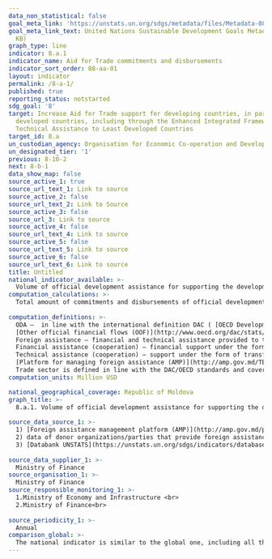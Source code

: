 ```yaml
---
data_non_statistical: false
goal_meta_link: 'https://unstats.un.org/sdgs/metadata/files/Metadata-08-0A-01.pdf '
goal_meta_link_text: United Nations Sustainable Development Goals Metadata (PDF 208
  KB)
graph_type: line
indicator: 8.a.1
indicator_name: Aid for Trade commitments and disbursements
indicator_sort_order: 08-aa-01
layout: indicator
permalink: /8-a-1/
published: true
reporting_status: notstarted
sdg_goal: '8'
target: Increase Aid for Trade support for developing countries, in particular least
  developed countries, including through the Enhanced Integrated Framework for Trade-related
  Technical Assistance to Least Developed Countries
target_id: 8.a
un_custodian_agency: Organisation for Economic Co-operation and Development (OECD)
un_designated_tier: '1'
previous: 8-10-2
next: 8-b-1
data_show_map: false
source_active_1: true
source_url_text_1: Link to source
source_active_2: false
source_url_text_2: Link to Source
source_active_3: false
source_url_3: Link to source
source_active_4: false
source_url_text_4: Link to source
source_active_5: false
source_url_text_5: Link to source
source_active_6: false
source_url_text_6: Link to source
title: Untitled
national_indicator_available: >-
  Volume of official development assistance for supporting the development of the trade sector
computation_calculations: >-
  Total amount of commitments and disbursements of official development assistance (ODA) from all donors for supporting the trade sector.<br> 
  
computation_definitions: >-
  ODA –  in line with the international definition DAC ( [OECD Development Assistance Committee](http://www.oecd.org/dac/stats/officialdevelopmentassistancedefinitionandcoverage.htm) ) it represents the "flows to countries and territories from the DAC list of ODA beneficiaries and other multilateral institutions which are: (i) supplied by official agents, including by national or local governments or by their executive agencies; and (ii) every transaction is managed with the main objective to promote economic development and wellbeing of developing countries; and it is of concession nature and includes a grant element of at least 25% (calculated at a reduction rate of 10%).<br> 
  [Other official financial flows (OOF)](http://www.oecd.org/dac/stats/documentupload/DCDDAC(2016)3FINAL.pdf), Para. 24 - (except for officially supported credits for exports) are defined as transactions made by the official sector which do not meet the eligibility conditions for ODA, either because does not refer first of all to development or because are not sufficiently concessional.  <br> 
  Foreign assistance – financial and technical assistance provided to the Republic of Moldova, Government and/or other public authorities by creditors'/donors' community (art.9 of the GD No. 377 of 25.04.2018 regulating the institutional framework and the mechanism for coordination and management of foreign assistance).<br> 
  Financial assistance (cooperation) – financial support under the form of loans, grants, including delivery of goods and/or provision of works for implementation of projects/programs;<br> 
  Technical assistance (cooperation) – support under the form of transfer of knowledge, including technologies, methodologies and techniques within projects/programs;<br> 
  [Platform for managing foreign assistance (AMP)](http://amp.gov.md/TEMPLATE/ampTemplate/dashboard/build/index.html) – information automated system accessible online, which is covering and storing the information regarding the projects/programs of foreign assistance in the Republic of Moldova.<br> 
  Trade sector is defined in line with the DAC/OECD standards and covers all the sector codes according to the CRS classification in section 331
computation_units: Million USD

national_geographical_coverage: Republic of Moldova
graph_title: >-
  8.a.1. Volume of official development assistance for supporting the development of the trade sector <br> 
  
source_data_source_1: >-
  1) [Foreign assistance management platform (AMP)](http://amp.gov.md/portal/sites/default/files/inline/amp-planul_de_gestiune_a_datelor_0.pdf)  <br> 
  2) data of donor organizations/parties that provide foreign assistance for RM<br> 
  3) [Databank UNSTATS](https://unstats.un.org/sdgs/indicators/database/)<br> 
  
source_data_supplier_1: >-
  Ministry of Finance
source_organisation_1: >-
  Ministry of Finance
source_responsible_monitoring_1: >-
  1.Ministry of Economy and Infrastructure <br> 
  2.Ministry of Finance<br> 
  
source_periodicity_1: >-
  Annual
comparison_global: >-
  The national indicator is similar to the global one, including all the foreign assistance for development for the given sector  
---
```

